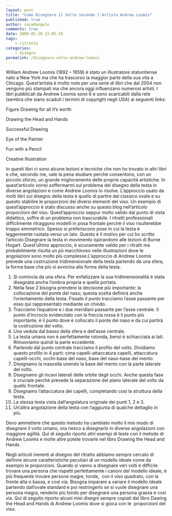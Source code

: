 ```yaml
---
layout: post
title: "Come Disegnare il Volto secondo l'Artista Andrew Loomis"
published: true
author: sasadangelo
comments: true
date: 2009-05-20 11:05:19
tags:
    - ritratto
categories:
    - disegno
permalink: /disegnare-volto-andrew-loomis
---
```




  William Andrew Loomis (1892 – 1959) è stato un illustratore statunitense nato a New York ma che ha trascorso la maggior parte della sua vita a Chicago. Quest&#8217;artista è molto noto per una serie di libri che dal 2004 non vengono più stampati ma che ancora oggi influenzano numerosi artisti. I libri pubblicati da Andrew Loomis sono 6 e sono scaricabili dalla rete (sembra che siano scaduti i termini di copyright negli USA) ai seguenti links:



  Figure Drawing for all it&#8217;s worth


Drawing the Head and Hands

Successful Drawing

Eye of the Painter

Fun with a Pencil

Creative Illustration


  In questi libri ci sono alcune lezioni e tecniche che non ho trovato in altri libri e che, secondo me, vale la pena studiare perchè consentono, con un piccolo sforzo, un grande miglioramento delle proprie capacità artistiche. In quest&#8217;articolo vorrei soffermarmi sul problema del disegno della testa in diverse angolazioni e come Andrew Loomis lo risolve. L&#8217;approccio usato da molti libri sul disegno della testa è quello di partire dal classico ovale e su questo stabilire le proporzioni dei diversi elementi del viso. Un esempio di quest&#8217;approccio è stato discusso anche su questo blog nell&#8217;articolo proporzioni del viso. Quest&#8217;approccio seppur molto valido dal punto di vista didattico, soffre di un problema non trascurabile. I ritratti professionali difficilmente ritraggono modelli in posa frontale perchè il viso risulterebbe troppo simmetrico. Spesso si preferiscono pose in cui la testa è leggermente ruotata verso un lato. Questo è il motivo per cui ho scritto l&#8217;articolo Disegnare la testa in movimento ispirandomi alle lezioni di Burne Hogart. Quest&#8217;ultimo approccio, è sicuramente valido per i ritratti ma probabilmente risulta un pò macchinoso nelle illustrazioni dove le angolazioni sono molto più complesse.L&#8217;approccio di Andrew Loomis prevede una costruzione tridimensionale della testa partendo da una sfera, la forma base che più si avvicina alla forma della testa.




  1. Si comincia da una sfera. Per enfatizzare la sua tridimensionalità è stata disegnata anche l&#8217;ombra propria e quella portata.
  2. Nella fase 2 bisogna prendere la decisione più importante: la collocazione del ponte del naso; questa scelta definirà anche l&#8217;orientamento della testa. Fissato il punto tracciamo l&#8217;asse passante per esso qui rappresentato mediante un chiodo.
  3. Tracciamo l&#8217;equatore e i due meridiani passante per l&#8217;asse centrale. Il punto d&#8217;incrocio evidenziato con la freccia rossa è il punto più importante, è il punto dove è collocato il ponte del naso e da cui partirà la costruzione del volto.
  4. Una veduta dal basso della sfera e dell&#8217;asse centrale.
  5. La testa umana non è perfettamente rotonda, bensì è schiacciata ai lati. Rimuoviamo quindi la parte eccedente.
  6. Partendo dal punto centrale tracciamo il profilo del volto. Dividiamo questo profilo in 4 parti: cima capelli-attaccatura capelli, attaccatura capelli-occhi, occhi-base del naso, base del naso-base del mento.
  7. Disegnamo la mascella unendo la base del mento con la parte laterale del volto.
  8. Disegnamo gli incavi laterali delle orbite degli occhi. Anche questa fase è cruciale perchè prevede la separazione del piano laterale del volto da quello frontale.
  9. Disegnamo l&#8217;attaccatura dei capelli, completando così la struttura della testa.
 10. La stessa testa vista dall&#8217;angolatura originale dei punti 1, 2 e 3.
 11. Un&#8217;altra angolazione della testa con l&#8217;aggiunta di qualche dettaglio in più.


  Devo ammettere che questo metodo ha cambiato molto il mio modo di disegnare il volto umano, ora riesco a disegnarlo in diverse angolazioni con maggiore agilità. Qui di seguito riporto altri esempi di teste con il metodo di Andrew Loomis e molte altre potete trovarle nel libro Drawing the Head and Hands.





  Negli articoli inerenti al disegno del ritratto abbiamo sempre cercato di definire alcune caratteristiche peculiari di un modello ideale come da esempio le proporzioni. Quando si vanno a disegnare veri volti è difficile trovare una persona che rispetti perfettamente i canoni del modello ideale, è più frequente trovare persone magre, tonde,  con il viso quadrato, con la fronte alta o bassa, e così via. Bisogna imparare a variare il modello ideale partendo dall&#8217;ovale standard e poi restringerlo se si vuole disegnare una persona magra, renderlo più tondo per disegnare una persona grassa e così via. Qui di seguito riporto alcuni miei disegni sempre copiati dal libro Dawing the Head and Hands di Andrew Loomis dove si gioca con le  proporzioni del viso.


